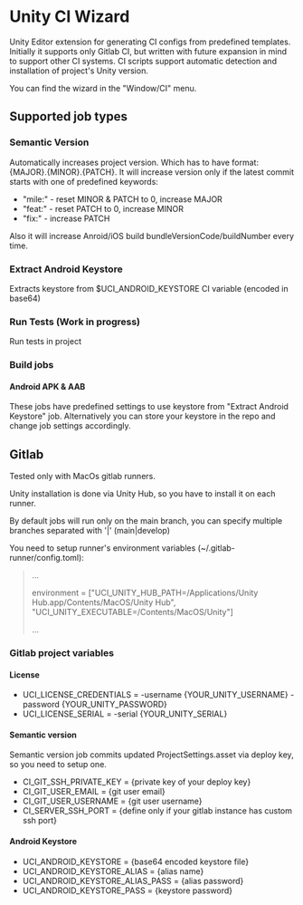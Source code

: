 # Unity CI Wizard
Unity Editor extension for generating CI configs from predefined templates.
Initially it supports only Gitlab CI, but written with future expansion in mind to support other CI systems.
CI scripts support automatic detection and installation of project's Unity version.

You can find the wizard in the "Window/CI" menu.

## Supported job types

### Semantic Version

Automatically increases project version. Which has to have format: {MAJOR}.{MINOR}.{PATCH}.
It will increase version only if the latest commit starts with one of predefined keywords:

- "mile:" - reset MINOR & PATCH to 0, increase MAJOR
- "feat:" - reset PATCH to 0, increase MINOR
- "fix:" - increase PATCH

Also it will increase Anroid/iOS build bundleVersionCode/buildNumber every time.

### Extract Android Keystore

Extracts keystore from $UCI_ANDROID_KEYSTORE CI variable (encoded in base64)

### Run Tests (Work in progress)

Run tests in project

### Build jobs

#### Android APK & AAB

These jobs have predefined settings to use keystore from "Extract Android Keystore" job.
Alternatively you can store your keystore in the repo and change job settings accordingly.

## Gitlab

Tested only with MacOs gitlab runners.

Unity installation is done via Unity Hub, so you have to install it on each runner.

By default jobs will run only on the main branch, you can specify multiple branches separated with '|' (main|develop)

You need to setup runner's environment variables (~/.gitlab-runner/config.toml):
> ...
> 
> environment = ["UCI_UNITY_HUB_PATH=/Applications/Unity Hub.app/Contents/MacOS/Unity Hub", "UCI_UNITY_EXECUTABLE=/Contents/MacOS/Unity"]
> 
> ...

### Gitlab project variables

#### License

- UCI_LICENSE_CREDENTIALS = -username {YOUR_UNITY_USERNAME} -password {YOUR_UNITY_PASSWORD}
- UCI_LICENSE_SERIAL = -serial {YOUR_UNITY_SERIAL}

#### Semantic version

Semantic version job commits updated ProjectSettings.asset via deploy key, so you need to setup one.

- CI_GIT_SSH_PRIVATE_KEY = {private key of your deploy key}
- CI_GIT_USER_EMAIL = {git user email}
- CI_GIT_USER_USERNAME = {git user username}
- CI_SERVER_SSH_PORT = {define only if your gitlab instance has custom ssh port}

#### Android Keystore

- UCI_ANDROID_KEYSTORE = {base64 encoded keystore file}
- UCI_ANDROID_KEYSTORE_ALIAS = {alias name}
- UCI_ANDROID_KEYSTORE_ALIAS_PASS = {alias password}
- UCI_ANDROID_KEYSTORE_PASS = {keystore password}